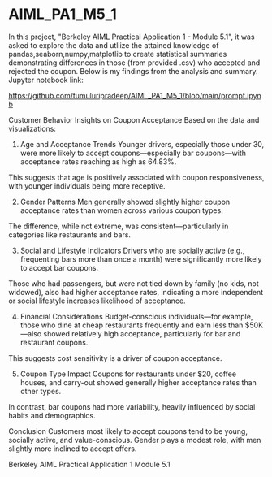 # AIML_PA1_M5_1

In this project, "Berkeley AIML Practical Application 1 - Module 5.1", it was asked to explore the data and utliize the attained knowledge of pandas,seaborn,numpy,matplotlib to create statistical summaries demonstrating differences in those (from provided .csv) who accepted and rejected the coupon. Below is my findings from the analysis and summary. Jupyter notebook link:

https://github.com/tumuluripradeep/AIML_PA1_M5_1/blob/main/prompt.ipynb






Customer Behavior Insights on Coupon Acceptance
Based on the data and visualizations:

1. Age and Acceptance Trends
Younger drivers, especially those under 30, were more likely to accept coupons—especially bar coupons—with acceptance rates reaching as high as 64.83%.

This suggests that age is positively associated with coupon responsiveness, with younger individuals being more receptive.

2. Gender Patterns
Men generally showed slightly higher coupon acceptance rates than women across various coupon types.

The difference, while not extreme, was consistent—particularly in categories like restaurants and bars.

3. Social and Lifestyle Indicators
Drivers who are socially active (e.g., frequenting bars more than once a month) were significantly more likely to accept bar coupons.

Those who had passengers, but were not tied down by family (no kids, not widowed), also had higher acceptance rates, indicating a more independent or social lifestyle increases likelihood of acceptance.

4. Financial Considerations
Budget-conscious individuals—for example, those who dine at cheap restaurants frequently and earn less than $50K—also showed relatively high acceptance, particularly for bar and restaurant coupons.

This suggests cost sensitivity is a driver of coupon acceptance.

5. Coupon Type Impact
Coupons for restaurants under $20, coffee houses, and carry-out showed generally higher acceptance rates than other types.

In contrast, bar coupons had more variability, heavily influenced by social habits and demographics.

Conclusion
Customers most likely to accept coupons tend to be young, socially active, and value-conscious. Gender plays a modest role, with men slightly more inclined to accept offers. 

Berkeley AIML Practical Application 1 Module 5.1
